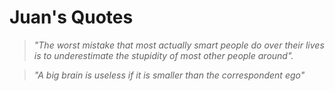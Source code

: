 # Juan's Quotes

> *"The worst mistake that most actually smart people do over their lives is to underestimate the stupidity of most other people around".*


> *"A big brain is useless if it is smaller than the correspondent ego"*

